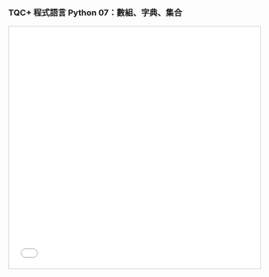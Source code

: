 ### TQC+ 程式語言 Python 07：數組、字典、集合 ###

<iframe src="//www.slideshare.net/slideshow/embed_code/key/HYYUIiaCEcbuIF" width="595" height="485" frameborder="0" marginwidth="0" marginheight="0" scrolling="no" style="border:1px solid #CCC; border-width:1px; margin-bottom:5px; max-width: 100%;" allowfullscreen> </iframe>
